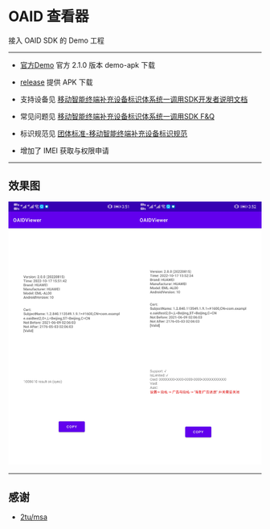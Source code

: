 # OAID 查看器

接入 OAID SDK 的 Demo 工程

***

- [官方Demo](./Doc/2.1.0/oaid_sdk_2.1.0_demo.apk) 官方 2.1.0 版本 demo-apk 下载

- [release](../..//releases) 提供 APK 下载

- 支持设备见 [移动智能终端补充设备标识体系统一调用SDK开发者说明文档](./Doc/2.1.0/移动智能终端补充设备标识体系统一调用SDK开发者说明文档v2.1.0.pdf)

- 常见问题见 [移动智能终端补充设备标识体系统一调用SDK F&Q](./Doc/2.1.0/移动智能终端补充设备标识体系统一调用SDK%20F&Qv3.1.pdf)

- 标识规范见 [团体标准-移动智能终端补充设备标识规范](./Doc/1.1.0/团体标准-移动智能终端补充设备标识规范-v20190516.pdf)

- 增加了 IMEI 获取与权限申请

***

## 效果图

![效果图](imgs/3.png)

---

## 感谢

- [2tu/msa](https://github.com/2tu/msa)